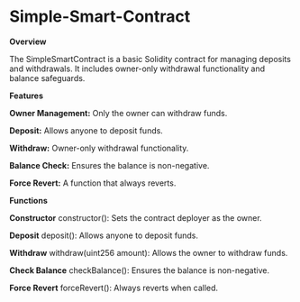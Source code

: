 # Simple-Smart-Contract

**Overview**

The SimpleSmartContract is a basic Solidity contract for managing deposits and withdrawals. It includes owner-only withdrawal functionality and balance safeguards.


**Features**

**Owner Management:** Only the owner can withdraw funds.

**Deposit:** Allows anyone to deposit funds.

**Withdraw:** Owner-only withdrawal functionality.

**Balance Check:** Ensures the balance is non-negative.

**Force Revert:** A function that always reverts.


**Functions**

**Constructor**
constructor(): Sets the contract deployer as the owner.

**Deposit**
deposit(): Allows anyone to deposit funds.

**Withdraw**
withdraw(uint256 amount): Allows the owner to withdraw funds.

**Check Balance**
checkBalance(): Ensures the balance is non-negative.

**Force Revert**
forceRevert(): Always reverts when called.
